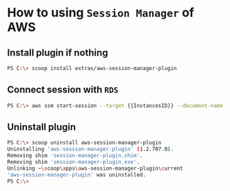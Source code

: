 # How to using `Session Manager` of AWS

## Install plugin if nothing
```bash
PS C:\> scoop install extras/aws-session-manager-plugin
```

## Connect session with `RDS`
```bash
PS C:\> aws ssm start-session --target {{InstancesID}} --document-name AWS-StartPortForwardingSessionToRemoteHost --parameters host="{{InstanceName}}.xxxxx.ap-southeast-7.rds.amazonaws.com",portNumber="3306",localPortNumber="3306"
```

## Uninstall plugin
```bash
PS C:\> scoop uninstall aws-session-manager-plugin
Uninstalling 'aws-session-manager-plugin' (1.2.707.0).
Removing shim 'session-manager-plugin.shim'.
Removing shim 'session-manager-plugin.exe'.
Unlinking ~\scoop\apps\aws-session-manager-plugin\current
'aws-session-manager-plugin' was uninstalled.
PS C:\>
```
